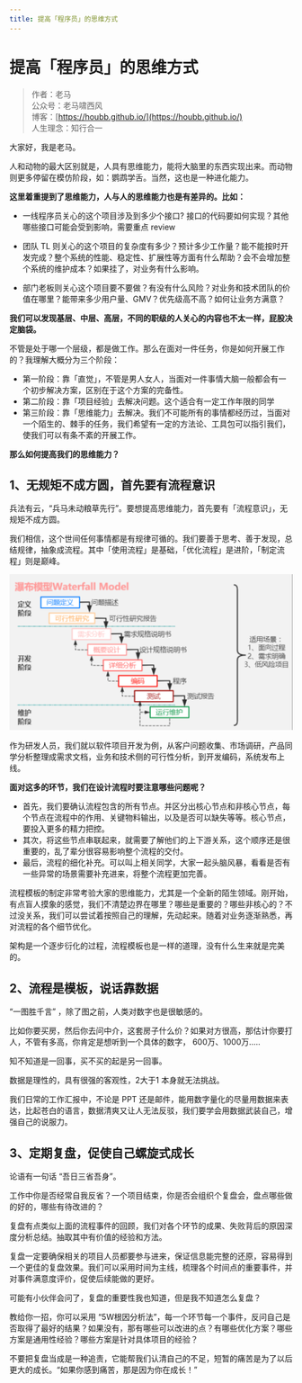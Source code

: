 ```yaml
---
title: 提高「程序员」的思维方式
---
```


#  提高「程序员」的思维方式

> 作者：老马
> <br/>公众号：老马啸西风
> <br/> 博客：[https://houbb.github.io/](https://houbb.github.io/)
> <br/> 人生理念：知行合一


大家好，我是老马。

人和动物的最大区别就是，人具有思维能力，能将大脑里的东西实现出来。而动物则更多停留在模仿阶段，如：鹦鹉学舌。当然，这也是一种进化能力。

**这里着重提到了思维能力，人与人的思维能力也是有差异的。比如：**

* 一线程序员关心的这个项目涉及到多少个接口? 接口的代码要如何实现？其他哪些接口可能会受到影响，需要重点 review

* 团队 TL 则关心的这个项目的复杂度有多少？预计多少工作量？能不能按时开发完成？整个系统的性能、稳定性、扩展性等方面有什么帮助？会不会增加整个系统的维护成本？如果挂了，对业务有什么影响。

* 部门老板则关心这个项目要不要做？有没有什么风险？对业务和技术团队的价值在哪里？能带来多少用户量、GMV？优先级高不高？如何让业务方满意？


**我们可以发现基层、中层、高层，不同的职级的人关心的内容也不太一样，屁股决定脑袋。**

不管是处于哪一个层级，都是做工作。那么在面对一件任务，你是如何开展工作的？我理解大概分为三个阶段：

* 第一阶段：靠「直觉」，不管是男人女人，当面对一件事情大脑一般都会有一个初步解决方案，区别在于这个方案的完备性。
* 第二阶段：靠「项目经验」去解决问题。这个适合有一定工作年限的同学
* 第三阶段：靠「思维能力」去解决。我们不可能所有的事情都经历过，当面对一个陌生的、棘手的任务，我们希望有一定的方法论、工具包可以指引我们， 使我们可以有条不紊的开展工作。


**那么如何提高我们的思维能力？**


## 1、无规矩不成方圆，首先要有流程意识

兵法有云，“兵马未动粮草先行”。要想提高思维能力，首先要有「流程意识」，无规矩不成方圆。

我们相信，这个世间任何事情都是有规律可循的。我们要善于思考、善于发现，总结规律，抽象成流程。其中「使用流程」是基础，「优化流程」是进阶，「制定流程」则是巅峰。

<div align="left">
    <img src="/images/about/grow_up/2-1.png" width="750px">
</div>

作为研发人员，我们就以软件项目开发为例，从客户问题收集、市场调研，产品同学分析整理成需求文档，业务和技术侧的可行性分析，到开发编码，系统发布上线。

**面对这多的环节，我们在设计流程时要注意哪些问题呢？**

* 首先，我们要确认流程包含的所有节点。并区分出核心节点和非核心节点，每个节点在流程中的作用、关键物料输出，以及是否可以缺失等等。核心节点，要投入更多的精力把控。
* 其次，将这些节点串联起来，就需要了解他们的上下游关系，这个顺序还是很重要的，乱了辈分很容易影响整个流程的交付。
* 最后，流程的细化补充。可以叫上相关同学，大家一起头脑风暴，看看是否有一些异常的场景需要补充进来，将整个流程更加完善。

流程模板的制定非常考验大家的思维能力，尤其是一个全新的陌生领域。刚开始，有点盲人摸象的感觉，我们不清楚边界在哪里？哪些是重要的？哪些非核心的？不过没关系，我们可以尝试着按照自己的理解，先动起来。随着对业务逐渐熟悉，再对流程的各个细节优化。

架构是一个逐步衍化的过程，流程模板也是一样的道理，没有什么生来就是完美的。


## 2、流程是模板，说话靠数据

“一图胜千言” ，除了图之前，人类对数字也是很敏感的。

比如你要买房，然后你去问中介，这套房子什么价？如果对方很高，那估计你要打人，不管有多高，你肯定是想听到一个具体的数字， 600万、1000万.....

知不知道是一回事，买不买的起是另一回事。

数据是理性的，具有很强的客观性，2大于1 本身就无法挑战。

我们日常的工作汇报中，不论是 PPT 还是邮件，能用数字量化的尽量用数据来表达，比起苍白的语言，数据清爽又让人无法反驳，我们要学会用数据武装自己，增强自己的说服力。


## 3、定期复盘，促使自己螺旋式成长

论语有一句话  “吾日三省吾身”。

工作中你是否经常自我反省？一个项目结束，你是否会组织个复盘会，盘点哪些做的好的，哪些有待改进的？

复盘有点类似上面的流程事件的回顾，我们对各个环节的成果、失败背后的原因深度分析总结。抽取其中有价值的经验和方法。

复盘一定要确保相关的项目人员都要参与进来，保证信息能完整的还原，容易得到一个更佳的复盘效果。我们可以采用时间为主线，梳理各个时间点的重要事件，并对事件满意度评价，促使后续能做的更好。

可能有小伙伴会问了，复盘的重要性我也知道，但是我不知道怎么复盘？

教给你一招，你可以采用  “5W根因分析法”，每一个环节每一个事件，反问自己是否取得了最好的结果？如果没有，那有哪些可以改进的点？有哪些优化方案？哪些方案是通用性经验？哪些方案是针对具体项目的经验？

不要把复盘当成是一种追责，它能帮我们认清自己的不足，短暂的痛苦是为了以后更大的成长。“如果你感到痛苦，那是因为你在成长！”